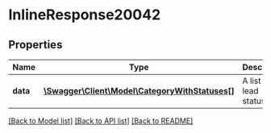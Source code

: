 # InlineResponse20042

## Properties
Name | Type | Description | Notes
------------ | ------------- | ------------- | -------------
**data** | [**\Swagger\Client\Model\CategoryWithStatuses[]**](CategoryWithStatuses.md) | A list of lead statuses | [optional] 

[[Back to Model list]](../README.md#documentation-for-models) [[Back to API list]](../README.md#documentation-for-api-endpoints) [[Back to README]](../README.md)

